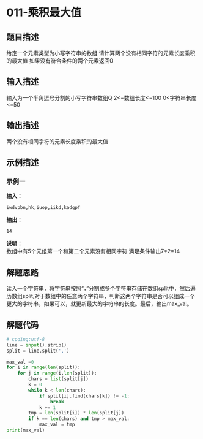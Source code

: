 # 011-乘积最大值

## 题目描述

给定一个元素类型为小写字符串的数组
请计算两个没有相同字符的元素长度乘积的最大值
如果没有符合条件的两个元素返回0

## 输入描述

输入为一个半角逗号分割的小写字符串数组Q
2<=数组长度<=100
0<字符串长度<=50

## 输出描述

两个没有相同字符的元素长度乘积的最大值

## 示例描述

### 示例一

**输入：**
```
iwdvpbn,hk,iuop,iikd,kadgpf
```

**输出：**
```
14
```

**说明：**  
数组中有5个元组第一个和第二个元素没有相同字符
满足条件输出7*2=14

## 解题思路

读入一个字符串，将字符串按照“，”分割成多个字符串存储在数组split中，然后遍历数组split,对于数组中的任意两个字符串，判断这两个字符串是否可以组成一个更大的字符串，如果可以，就更新最大的字符串的长度。最后，输出max_val。

## 解题代码

```python
# coding:utf-8
line = input().strip()
split = line.split(',')

max_val =0
for i in range(len(split)):
    for j in range(i,len(split)):
        chars = list(split[j])
        k = 0
        while k < len(chars):
            if split[i].find(chars[k]) != -1:
                break
            k += 1
        tmp = len(split[i]) * len(split[j])
        if k == len(chars) and tmp > max_val:
            max_val = tmp
print(max_val)
```

